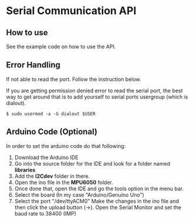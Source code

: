 # Serial Communication API

## How to use
See the example code on how to use the API.

## Error Handling
If not able to read the port. Follow the instruction below.

If you are getting permission denied error to read the serial port, the best way to get around that is to add yourself to serial ports usergroup (which is dialout).
```
$ sudo usermod -a -G dialout $USER
```

## Arduino Code (Optional)
In order to set the arduino code do that following:

1. Download the Arduino IDE
2. Go into the source folder for the IDE and look for a folder named **libraries**
3. Add the **I2Cdev** folder in there.
4. Open the ino file in the **MPU6050** folder.
5. Once done that, open the IDE and go the tools option in the menu bar.
6. Select the board (In my case "Arduino/Genuino Uno")
7. Select the port "/dev/ttyACM0"
Make the changes in the ino file and then click the upload button (->).
Open the Serial Monitor and set the baud rate to 38400 (IMP)